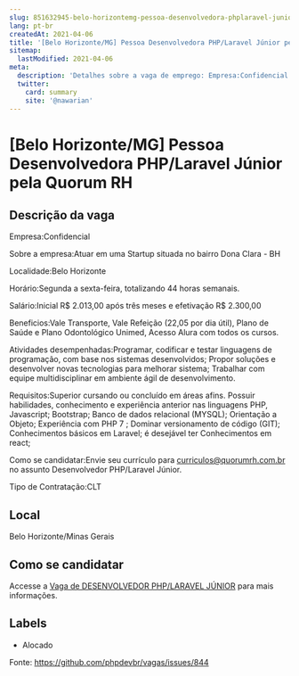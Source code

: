 ```yaml
---
slug: 851632945-belo-horizontemg-pessoa-desenvolvedora-phplaravel-junior-pela-quorum-rh
lang: pt-br
createdAt: 2021-04-06
title: '[Belo Horizonte/MG] Pessoa Desenvolvedora PHP/Laravel Júnior pela Quorum RH - Vaga de Emprego'
sitemap:
  lastModified: 2021-04-06
meta:
  description: 'Detalhes sobre a vaga de emprego: Empresa:Confidencial   Sobre a empresa:Atuar em uma Startup situada no bairro Dona Clara - BH   Localidade:Belo Horizonte   Horário:Segunda a sexta-feira, totalizando 44 horas semanais.   Salário:Inicial R$ 2.013,00 após três meses e efetivação R$ 2.300,00   Beneficios:Vale Transporte, Vale Refeição (22,05 por dia útil), Plano de Saúde e Plano Odontológico Unimed, Acesso Alura com todos os cursos.   Atividades desempenhadas:Programar, codificar e testar linguagens de programação, com base nos sistemas desenvolvidos; Propor soluções e desenvolver novas tecnologias para melhorar sistema; Trabalhar com equipe multidisciplinar em ambiente ágil de desenvolvimento.   Requisitos:Superior cursando ou concluído em áreas afins. Possuir habilidades, conhecimento e experiência anterior nas linguagens PHP, Javascript; Bootstrap; Banco de dados relacional (MYSQL); Orientação a Objeto; Experiência com PHP 7 ; Dominar versionamento de código (GIT); Conhecimentos básicos em Laravel; é desejável ter Conhecimentos em react;   Como se candidatar:Envie seu currículo para curriculos@quorumrh.com.br no assunto Desenvolvedor PHP/Laravel Júnior.   Tipo de Contratação:CLT'
  twitter:
    card: summary
    site: '@nawarian'
---
```


# [Belo Horizonte/MG] Pessoa Desenvolvedora PHP/Laravel Júnior pela Quorum RH

## Descrição da vaga 
 Empresa:Confidencial
  
  Sobre a empresa:Atuar em uma Startup situada no bairro Dona Clara - BH
  
  Localidade:Belo Horizonte
  
  Horário:Segunda a sexta-feira, totalizando 44 horas semanais.
  
  Salário:Inicial R$ 2.013,00 após três meses e efetivação R$ 2.300,00
  
  Beneficios:Vale Transporte, Vale Refeição (22,05 por dia útil), Plano de Saúde e Plano Odontológico Unimed, Acesso Alura com todos os cursos.
  
  Atividades desempenhadas:Programar, codificar e testar linguagens de programação, com base nos sistemas desenvolvidos; Propor soluções e desenvolver novas tecnologias para melhorar sistema; Trabalhar com equipe multidisciplinar em ambiente ágil de desenvolvimento.
  
  Requisitos:Superior cursando ou concluído em áreas afins. Possuir habilidades, conhecimento e experiência anterior nas linguagens PHP, Javascript; Bootstrap; Banco de dados relacional (MYSQL); Orientação a Objeto; Experiência com PHP 7 ; Dominar versionamento de código (GIT); Conhecimentos básicos em Laravel; é desejável ter Conhecimentos em react;
  
  Como se candidatar:Envie seu currículo para curriculos@quorumrh.com.br no assunto Desenvolvedor PHP/Laravel Júnior.
  
  Tipo de Contratação:CLT 
## Local 
Belo Horizonte/Minas Gerais 
## Como se candidatar 
Accesse a [Vaga de DESENVOLVEDOR PHP/LARAVEL JÚNIOR](https://nerdprogramador.com.br/quorum-recursos-humanos-desenvolvedor-phplaravel-jnior/2598a7b3-69bc-437a-a2ff-580326c14bc6?utm_source=github) para mais informações. 
## Labels 
* Alocado 


Fonte: https://github.com/phpdevbr/vagas/issues/844